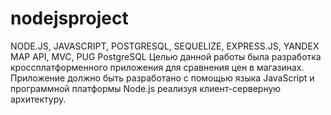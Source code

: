 # nodejsproject
NODE.JS, JAVASCRIPT, POSTGRESQL, SEQUELIZE, EXPRESS.JS, YANDEX MAP API, MVC, PUG
PostgreSQL
Целью данной работы была разработка кроссплатформенного приложения для сравнения цен в магазинах. Приложение должно быть разработано с помощью языка JavaScript и программной платформы Node.js реализуя клиент-серверную архитектуру.
